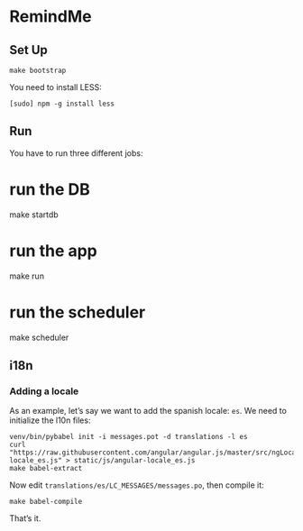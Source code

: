 # RemindMe

## Set Up

    make bootstrap

You need to install LESS:

    [sudo] npm -g install less

## Run

You have to run three different jobs:

  # run the DB
  make startdb

  # run the app
  make run

  # run the scheduler
  make scheduler


## i18n

### Adding a locale

As an example, let’s say we want to add the spanish locale: `es`. We need to
initialize the l10n files:

    venv/bin/pybabel init -i messages.pot -d translations -l es
    curl "https://raw.githubusercontent.com/angular/angular.js/master/src/ngLocale/angular-locale_es.js" > static/js/angular-locale_es.js
    make babel-extract

Now edit `translations/es/LC_MESSAGES/messages.po`, then compile it:

    make babel-compile

That’s it.
